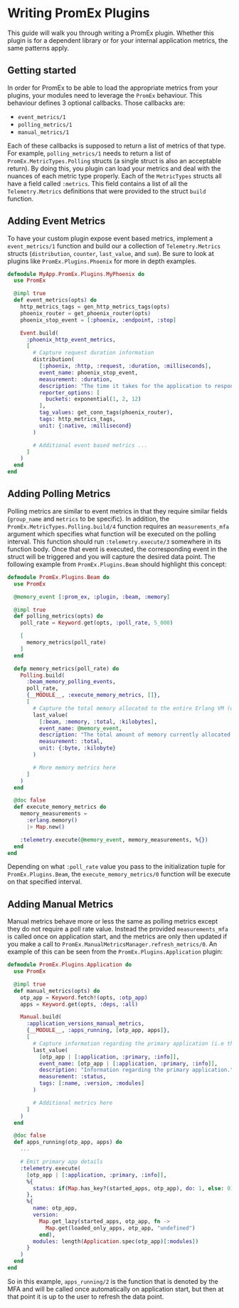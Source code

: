 # Writing PromEx Plugins

This guide will walk you through writing a PromEx plugin. Whether this plugin is for a dependent library or for your
internal application metrics, the same patterns apply.

## Getting started

In order for PromEx to be able to load the appropriate metrics from your plugins, your modules need to leverage the
`PromEx` behaviour. This behaviour defines 3 optional callbacks. Those callbacks are:

-   `event_metrics/1`
-   `polling_metrics/1`
-   `manual_metrics/1`

Each of these callbacks is supposed to return a list of metrics of that type. For example, `polling_metrics/1` needs to
return a list of `PromEx.MetricTypes.Polling` structs (a single struct is also an acceptable return). By doing this, you
plugin can load your metrics and deal with the nuances of each metric type properly. Each of the `MetricTypes` structs
all have a field called `:metrics`. This field contains a list of all the `Telemetry.Metrics` definitions that were
provided to the struct `build` function.

## Adding Event Metrics

To have your custom plugin expose event based metrics, implement a `event_metrics/1` function and build our a collection
of `Telemetry.Metrics` structs (`distribution`, `counter`, `last_value`, and `sum`). Be sure to look at plugins like
`PromEx.Plugins.Phoenix` for more in depth examples.

```elixir
defmodule MyApp.PromEx.Plugins.MyPhoenix do
  use PromEx

  @impl true
  def event_metrics(opts) do
    http_metrics_tags = gen_http_metrics_tags(opts)
    phoenix_router = get_phoenix_router(opts)
    phoenix_stop_event = [:phoenix, :endpoint, :stop]

    Event.build(
      :phoenix_http_event_metrics,
      [
        # Capture request duration information
        distribution(
          [:phoenix, :http, :request, :duration, :milliseconds],
          event_name: phoenix_stop_event,
          measurement: :duration,
          description: "The time it takes for the application to respond to HTTP requests.",
          reporter_options: [
            buckets: exponential(1, 2, 12)
          ],
          tag_values: get_conn_tags(phoenix_router),
          tags: http_metrics_tags,
          unit: {:native, :millisecond}
        )

        # Additional event based metrics ...
      ]
    )
  end
end
```

## Adding Polling Metrics

Polling metrics are similar to event metrics in that they require similar fields (`group_name` and `metrics` to be
specific). In addition, the `PromEx.MetricTypes.Polling.build/4` function requires an `measurements_mfa` argument which
specifies what function will be executed on the polling interval. This function should run `:telemetry.execute/3`
somewhere in its function body. Once that event is executed, the corresponding event in the struct will be triggered and
you will capture the desired data point. The following example from `PromEx.Plugins.Beam` should highlight this concept:

```elixir
defmodule PromEx.Plugins.Beam do
  use PromEx

  @memory_event [:prom_ex, :plugin, :beam, :memory]

  @impl true
  def polling_metrics(opts) do
    poll_rate = Keyword.get(opts, :poll_rate, 5_000)

    [
      memory_metrics(poll_rate)
    ]
  end

  defp memory_metrics(poll_rate) do
    Polling.build(
      :beam_memory_polling_events,
      poll_rate,
      {__MODULE__, :execute_memory_metrics, []},
      [
        # Capture the total memory allocated to the entire Erlang VM (or BEAM for short)
        last_value(
          [:beam, :memory, :total, :kilobytes],
          event_name: @memory_event,
          description: "The total amount of memory currently allocated.",
          measurement: :total,
          unit: {:byte, :kilobyte}
        )

        # More memory metrics here
      ]
    )
  end

  @doc false
  def execute_memory_metrics do
    memory_measurements =
      :erlang.memory()
      |> Map.new()

    :telemetry.execute(@memory_event, memory_measurements, %{})
  end
end
```

Depending on what `:poll_rate` value you pass to the initialization tuple for `PromEx.Plugins.Beam`, the
`execute_memory_metrics/0` function will be execute on that specified interval.

## Adding Manual Metrics

Manual metrics behave more or less the same as polling metrics except they do not require a poll rate value. Instead the
provided `measurements_mfa` is called once on application start, and the metrics are only then updated if you make a
call to `PromEx.ManualMetricsManager.refresh_metrics/0`. An example of this can be seen from the
`PromEx.Plugins.Application` plugin:

```elixir
defmodule PromEx.Plugins.Application do
  use PromEx

  @impl true
  def manual_metrics(opts) do
    otp_app = Keyword.fetch!(opts, :otp_app)
    apps = Keyword.get(opts, :deps, :all)

    Manual.build(
      :application_versions_manual_metrics,
      {__MODULE__, :apps_running, [otp_app, apps]},
      [
        # Capture information regarding the primary application (i.e the user's application)
        last_value(
          [otp_app | [:application, :primary, :info]],
          event_name: [otp_app | [:application, :primary, :info]],
          description: "Information regarding the primary application.",
          measurement: :status,
          tags: [:name, :version, :modules]
        )

        # Additional metrics here
      ]
    )
  end

  @doc false
  def apps_running(otp_app, apps) do
    ...

    # Emit primary app details
    :telemetry.execute(
      [otp_app | [:application, :primary, :info]],
      %{
        status: if(Map.has_key?(started_apps, otp_app), do: 1, else: 0)
      },
      %{
        name: otp_app,
        version:
          Map.get_lazy(started_apps, otp_app, fn ->
            Map.get(loaded_only_apps, otp_app, "undefined")
          end),
        modules: length(Application.spec(otp_app)[:modules])
      }
    )
  end
end
```

So in this example, `apps_running/2` is the function that is denoted by the MFA and will be called once automatically on
application start, but then at that point it is up to the user to refresh the data point.
